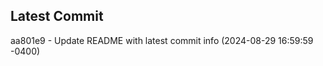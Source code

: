 
## Latest Commit
aa801e9 - Update README with latest commit info (2024-08-29 16:59:59 -0400) <Yunxi-Zhou>
